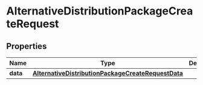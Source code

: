 

# AlternativeDistributionPackageCreateRequest


## Properties

| Name | Type | Description | Notes |
|------------ | ------------- | ------------- | -------------|
|**data** | [**AlternativeDistributionPackageCreateRequestData**](AlternativeDistributionPackageCreateRequestData.md) |  |  |



